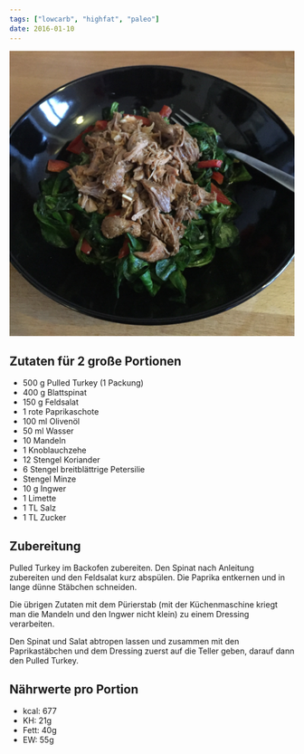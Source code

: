```yaml
---
tags: ["lowcarb", "highfat", "paleo"]
date: 2016-01-10
---
```


![](../img/salade-verte-mit-pulled-turkey.jpg)

## Zutaten für 2 große Portionen
- 500 g     Pulled Turkey (1 Packung)
- 400 g     Blattspinat
- 150 g     Feldsalat
- 1         rote Paprikaschote
- 100 ml    Olivenöl
- 50 ml     Wasser
- 10        Mandeln
- 1         Knoblauchzehe
- 12        Stengel Koriander
- 6         Stengel breitblättrige Petersilie
- Stengel   Minze
- 10 g      Ingwer
- 1         Limette
- 1 TL      Salz
- 1 TL      Zucker

## Zubereitung
Pulled Turkey im Backofen zubereiten. Den Spinat nach Anleitung zubereiten und den Feldsalat kurz abspülen. Die Paprika entkernen und in lange dünne Stäbchen schneiden.

Die übrigen Zutaten mit dem Pürierstab (mit der Küchenmaschine kriegt man die Mandeln und den Ingwer nicht klein) zu einem Dressing verarbeiten.

Den Spinat und Salat abtropen lassen und zusammen mit den Paprikastäbchen und dem Dressing zuerst auf die Teller geben, darauf dann den Pulled Turkey.

## Nährwerte pro Portion
- kcal:     677
- KH:        21g
- Fett:      40g
- EW:        55g
